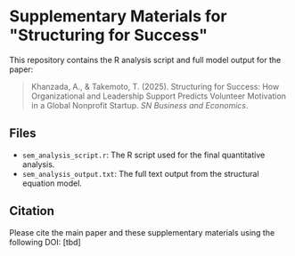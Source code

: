 # Supplementary Materials for "Structuring for Success"

This repository contains the R analysis script and full model output for the paper:

> Khanzada, A., & Takemoto, T. (2025). Structuring for Success: How Organizational and Leadership Support Predicts Volunteer Motivation in a Global Nonprofit Startup. *SN Business and Economics*.

## Files
- `sem_analysis_script.r`: The R script used for the final quantitative analysis.
- `sem_analysis_output.txt`: The full text output from the structural equation model.

## Citation
Please cite the main paper and these supplementary materials using the following DOI: [tbd]
